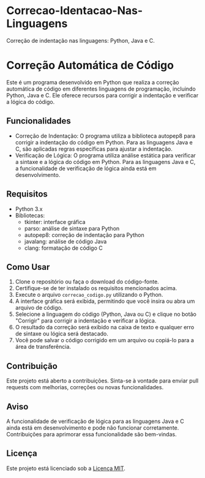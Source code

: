 # Correcao-Identacao-Nas-Linguagens
Correção de indentação nas linguagens: Python, Java e C.
# Correção Automática de Código

Este é um programa desenvolvido em Python que realiza a correção automática de código em diferentes linguagens de programação, incluindo Python, Java e C. Ele oferece recursos para corrigir a indentação e verificar a lógica do código.

## Funcionalidades

- Correção de Indentação: O programa utiliza a biblioteca autopep8 para corrigir a indentação do código em Python. Para as linguagens Java e C, são aplicadas regras específicas para ajustar a indentação.
- Verificação de Lógica: O programa utiliza análise estática para verificar a sintaxe e a lógica do código em Python. Para as linguagens Java e C, a funcionalidade de verificação de lógica ainda está em desenvolvimento.

## Requisitos

- Python 3.x
- Bibliotecas:
  - tkinter: interface gráfica
  - parso: análise de sintaxe para Python
  - autopep8: correção de indentação para Python
  - javalang: análise de código Java
  - clang: formatação de código C

## Como Usar

1. Clone o repositório ou faça o download do código-fonte.
2. Certifique-se de ter instalado os requisitos mencionados acima.
3. Execute o arquivo `correcao_codigo.py` utilizando o Python.
4. A interface gráfica será exibida, permitindo que você insira ou abra um arquivo de código.
5. Selecione a linguagem do código (Python, Java ou C) e clique no botão "Corrigir" para corrigir a indentação e verificar a lógica.
6. O resultado da correção será exibido na caixa de texto e qualquer erro de sintaxe ou lógica será destacado.
7. Você pode salvar o código corrigido em um arquivo ou copiá-lo para a área de transferência.

## Contribuição

Este projeto está aberto a contribuições. Sinta-se à vontade para enviar pull requests com melhorias, correções ou novas funcionalidades.

## Aviso

A funcionalidade de verificação de lógica para as linguagens Java e C ainda está em desenvolvimento e pode não funcionar corretamente. Contribuições para aprimorar essa funcionalidade são bem-vindas.

## Licença

Este projeto está licenciado sob a [Licença MIT](https://github.com/seu-usuario/seu-repositorio/blob/main/LICENSE).
